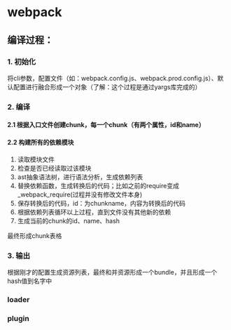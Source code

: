 # webpack

## 编译过程：

### 1. 初始化

将cli参数，配置文件（如：webpack.config.js、webpack.prod.config.js）、默认配置进行融合形成一个对象（了解：这个过程是通过yargs库完成的）

### 2. 编译

#### 2.1 根据入口文件创建chunk，每一个chunk（有两个属性，id和name）

#### 2.2 构建所有的依赖模块

1. 读取模块文件
2. 检查是否已经读取过该模块
3. ast抽象语法树，进行语法分析，生成依赖列表
4. 替换依赖函数，生成转换后的代码；比如之前的require变成_webpack_require(过程并没有修改文件本身)
5. 保存转换后的代码，id：为chunkname，内容为转换后的代码
6. 根据依赖列表循环以上过程，直到文件没有其他新的依赖
7. 生成当前的chunk的id、name、hash

最终形成chunk表格

### 3. 输出

根据刚才的配置生成资源列表，最终和并资源形成一个bundle，并且形成一个hash值到名字中


### loader

### plugin
